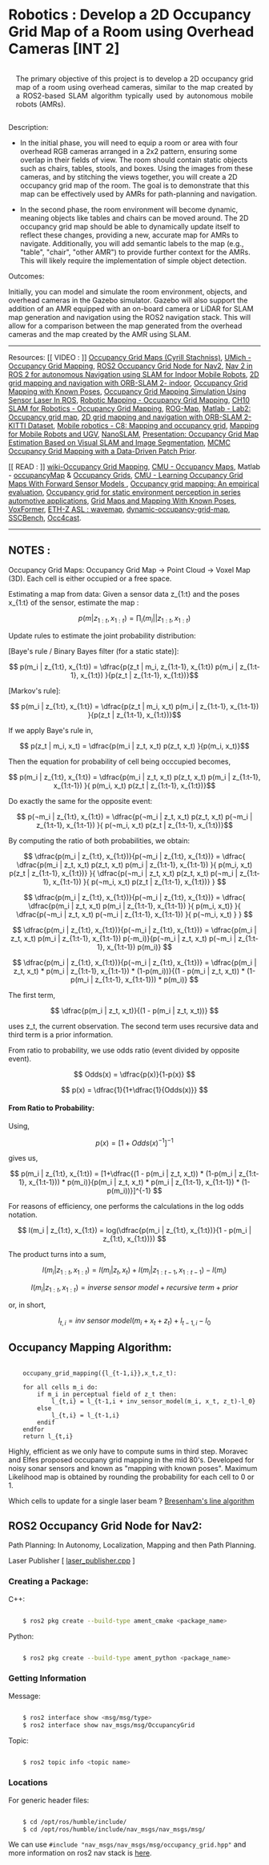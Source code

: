 # Robotics : Develop a 2D Occupancy Grid Map of a Room using Overhead Cameras [INT 2]
<p class="ex1" align="justify" style="padding: 15px 15px 15px 15px">
The primary objective of this project is to develop a 2D occupancy grid map of a room using overhead
cameras, similar to the map created by a ROS2-based SLAM algorithm typically used by autonomous
mobile robots (AMRs).

Description:
+ In the initial phase, you will need to equip a room or area with four overhead RGB cameras
arranged in a 2x2 pattern, ensuring some overlap in their fields of view. The room should contain
static objects such as chairs, tables, stools, and boxes. Using the images from these cameras, and
by stitching the views together, you will create a 2D occupancy grid map of the room. The goal is
to demonstrate that this map can be effectively used by AMRs for path-planning and navigation.

+ In the second phase, the room environment will become dynamic, meaning objects like tables and
chairs can be moved around. The 2D occupancy grid map should be able to dynamically update
itself to reflect these changes, providing a new, accurate map for AMRs to navigate. Additionally,
you will add semantic labels to the map (e.g., "table", "chair", "other AMR") to provide further
context for the AMRs. This will likely require the implementation of simple object detection.
</p>

Outcomes:

Initially, you can model and simulate the room environment, objects, and overhead cameras in the
Gazebo simulator. Gazebo will also support the addition of an AMR equipped with an on-board camera
or LiDAR for SLAM map generation and navigation using the ROS2 navigation stack. This will allow for a
comparison between the map generated from the overhead cameras and the map created by the AMR
using SLAM.

<hr />

Resources: [[ VIDEO : ]] [Occupancy Grid Maps (Cyrill Stachniss)](https://youtu.be/v-Rm9TUG9LA?si=9emLvh3xzSyXKKNx), [UMich - Occupancy Grid Mapping](https://youtu.be/1f_m5aJFIj4?si=mnTasA3epEQcLFzv), [ROS2 Occupancy Grid Node for Nav2](https://youtu.be/suqhnzIyq7w?si=UthlawxajggnYC4v), [Nav 2 in ROS 2 for autonomous Navigation using SLAM for Indoor Mobile Robots](https://youtu.be/GSuqO0p2mIk?si=lFT4TSL3CrzO9pc_), [2D grid mapping and navigation with ORB-SLAM 2- indoor](https://youtu.be/HoE22wMhuKA?si=yenfgj4CrC-nV7EX), [Occupancy Grid Mapping with Known Poses](https://youtu.be/x_Ah685BFEQ?si=FXeitP2XzmE08WBz), [Occupancy Grid Mapping Simulation Using Sensor Laser In ROS](https://youtu.be/v3Y2PJcUTKE?si=-CCmY7JLZ-FUvBhk), [Robotic Mapping - Occupancy Grid Mapping](https://youtu.be/QFJehL9-pNo?si=grohiew6gVKJgA1j), [CH10 SLAM for Robotics - Occupancy Grid Mapping](https://youtu.be/VcFsY4lY_cI?si=Zp3UC4Incuv5OpVV), [ROG-Map](https://youtu.be/eDkwGXCea7w?si=JCnEQJXPFHXN8Soj), [Matlab - Lab2: Occupancy grid map](https://youtu.be/tWeLWoHHC5Q?si=jIlZlU_NATX602Kq), [2D grid mapping and navigation with ORB-SLAM 2- KITTI Dataset](https://youtu.be/FCd6p25131I?si=T4gI3yVXVH9SWCwZ), [Mobile robotics - C8: Mapping and occupancy grid](https://youtu.be/rcEFRrgmScw?si=Z4-AMVW89l5_xg4L), [Mapping for Mobile Robots and UGV](https://youtu.be/OCoVCYnCkeI?si=0L5EpcHGIcHeFudd), [NanoSLAM](https://youtu.be/XUSVLHJ87J0?si=uSyJ9vnIrPvKLJ48), [Presentation: Occupancy Grid Map Estimation Based on Visual SLAM and Image Segmentation](https://youtu.be/1i5CfddAzHk?si=hqYoXGzTQTrGRVrz), [MCMC Occupancy Grid Mapping with a Data-Driven Patch Prior](https://youtu.be/x0_8nix1HKA?si=FC0GkbGeyn7cAAPf).
 
 [[ READ : ]] [wiki-Occupancy Grid Mapping](https://en.wikipedia.org/wiki/Occupancy_grid_mapping), [CMU - Occupancy Maps](https://www.cs.cmu.edu/~16831-f14/notes/F14/16831_lecture06_agiri_dmcconac_kumarsha_nbhakta.pdf), Matlab - [occupancyMap](https://in.mathworks.com/help/nav/ref/occupancymap.html) & [Occupancy Grids](https://www.mathworks.com/help/robotics/ug/occupancy-grids.html), [CMU - Learning Occupancy Grid Maps With Forward Sensor Models
](https://faculty.iiit.ac.in/~mkrishna/ThrunOccGrid.pdf), [Occupancy grid mapping: An empirical evaluation](https://ieeexplore.ieee.org/document/4433772), [Occupancy grid for static environment perception in series automotive applications](https://www.sciencedirect.com/science/article/pii/S2405896319303945), [Grid Maps and Mapping With Known Poses](http://ais.informatik.uni-freiburg.de/teaching/ss16/robotics/slides/12-occupancy-mapping.pdf), [VoxFormer](https://github.com/NVlabs/VoxFormer), [ETH-Z ASL : wavemap](https://github.com/ethz-asl/wavemap), [dynamic-occupancy-grid-map](https://github.com/TheCodez/dynamic-occupancy-grid-map), [SSCBench](https://github.com/ai4ce/SSCBench), [Occ4cast](https://github.com/ai4ce/Occ4cast).

<hr />

## NOTES :

Occupancy Grid Maps: Occupancy Grid Map → Point Cloud → Voxel Map (3D). Each cell is either occupied or a free space.

Estimating a map from data: Given a sensor data z_{1:t} and the poses x_{1:t} of the sensor, estimate the map :

$$ p( m | z_{1:t}, x_{1:t}) = \prod_i (m_i| | z_{1:t}, x_{1:t} ) $$

Update rules to estimate the joint probability distribution:

[Baye's rule / Binary Bayes filter (for a static state)]:

$$ p(m_i | z_{1:t}, x_{1:t}) =  \dfrac{p(z_t | m_i, z_{1:t-1}, x_{1:t}) p(m_i | z_{1:t-1}, x_{1:t}) }{p(z_t | z_{1:t-1}, x_{1:t})}$$  

[Markov's rule]:

$$ p(m_i | z_{1:t}, x_{1:t}) =  \dfrac{p(z_t | m_i, x_t) p(m_i | z_{1:t-1}, x_{1:t-1}) }{p(z_t | z_{1:t-1}, x_{1:t})}$$  


If we apply Baye's rule in,

$$ p(z_t | m_i, x_t) = \dfrac{p(m_i | z_t, x_t) p(z_t, x_t) }{p(m_i, x_t)}$$

Then the equation for probability of cell being occcupied becomes,

$$ p(m_i | z_{1:t}, x_{1:t}) =  \dfrac{p(m_i | z_t, x_t) p(z_t, x_t) p(m_i | z_{1:t-1}, x_{1:t-1}) }{ p(m_i, x_t) p(z_t | z_{1:t-1}, x_{1:t})}$$  

Do exactly the same for the opposite event:

$$ p(¬m_i | z_{1:t}, x_{1:t}) =  \dfrac{p(¬m_i | z_t, x_t) p(z_t, x_t) p(¬m_i | z_{1:t-1}, x_{1:t-1}) }{ p(¬m_i, x_t) p(z_t | z_{1:t-1}, x_{1:t})}$$  

By computing the ratio of both probabilities, we obtain:

$$ \dfrac{p(m_i | z_{1:t}, x_{1:t})}{p(¬m_i | z_{1:t}, x_{1:t})} =  \dfrac{ \dfrac{p(m_i | z_t, x_t) p(z_t, x_t) p(m_i | z_{1:t-1}, x_{1:t-1}) }{ p(m_i, x_t) p(z_t | z_{1:t-1}, x_{1:t})} }{ \dfrac{p(¬m_i | z_t, x_t) p(z_t, x_t) p(¬m_i | z_{1:t-1}, x_{1:t-1}) }{ p(¬m_i, x_t) p(z_t | z_{1:t-1}, x_{1:t})} } $$


$$   \dfrac{p(m_i | z_{1:t}, x_{1:t})}{p(¬m_i | z_{1:t}, x_{1:t})} =  \dfrac{ \dfrac{p(m_i | z_t, x_t) p(m_i | z_{1:t-1}, x_{1:t-1}) }{ p(m_i, x_t)} }{ \dfrac{p(¬m_i | z_t, x_t) p(¬m_i | z_{1:t-1}, x_{1:t-1}) }{ p(¬m_i, x_t) } } $$


$$  \dfrac{p(m_i | z_{1:t}, x_{1:t})}{p(¬m_i | z_{1:t}, x_{1:t})} =  \dfrac{p(m_i | z_t, x_t) p(m_i | z_{1:t-1}, x_{1:t-1})  p(-m_i)}{p(¬m_i | z_t, x_t) p(¬m_i | z_{1:t-1}, x_{1:t-1}) p(m_i)} $$

$$  \dfrac{p(m_i | z_{1:t}, x_{1:t})}{p(¬m_i | z_{1:t}, x_{1:t})} =  \dfrac{p(m_i | z_t, x_t) * p(m_i | z_{1:t-1}, x_{1:t-1}) * (1-p(m_i))}{(1 - p(m_i | z_t, x_t)) * (1-p(m_i | z_{1:t-1}, x_{1:t-1})) * p(m_i)} $$

The first term,

$$  \dfrac{p(m_i | z_t, x_t)}{(1 - p(m_i | z_t, x_t))} $$

uses z_t, the current observation. The second term uses recursive data and third term is a prior information.

From ratio to probability, we use odds ratio (event divided by opposite event).

$$ Odds(x) =  \dfrac{p(x)}{1-p(x)} $$

$$ p(x) =  \dfrac{1}{1+\dfrac{1}{Odds(x)}} $$

#### From Ratio to Probability:

Using,

$$ p(x) = [1+Odds(x)^{-1}]^{-1} $$ 

gives us,

$$  p(m_i | z_{1:t}, x_{1:t}) = [1+\dfrac{(1 - p(m_i | z_t, x_t)) * (1-p(m_i | z_{1:t-1}, x_{1:t-1})) * p(m_i)}{p(m_i | z_t, x_t) * p(m_i | z_{1:t-1}, x_{1:t-1}) * (1-p(m_i))}]^{-1} $$

For reasons of efficiency, one performs the calculations in the log odds notation.

$$  l(m_i | z_{1:t}, x_{1:t}) = log(\dfrac{p(m_i | z_{1:t}, x_{1:t})}{1 - p(m_i | z_{1:t}, x_{1:t})}) $$

The product turns into a sum,

$$  l(m_i | z_{1:t}, x_{1:t}) = l(m_i | z_{t}, x_{t}) + l(m_i | z_{1:t-1}, x_{1:t-1}) - l(m_i)$$

$$  l(m_i | z_{1:t}, x_{1:t}) = inverse\ sensor\ model+recursive\ term + prior $$

or, in short,

$$ l_{t,i} = inv\ sensor\ model(m_i+x_t+z_t) + l_{t-1,i} - l_0 $$

## Occupancy Mapping Algorithm:

```

    occupany_grid_mapping({l_{t-1,i}},x_t,z_t):

    for all cells m_i do:
        if m_i in perceptual field of z_t then:
            l_{t,i} = l_{t-1,i + inv_sensor_model(m_i, x_t, z_t)-l_0}
        else
            l_{t,i} = l_{t-1,i}
        endif
    endfor
    return l_{t,i}

```

Highly, efficient as we only have to compute sums in third step. Moravec and Elfes proposed occupany grid mapping in the mid 80's. Developed for noisy sonar sensors and known as "mapping with known poses". Maximum Likelihood map is obtained by rounding the probability for each cell to 0 or 1.

Which cells to update for a single laser beam ?  [Bresenham's line algorithm](https://en.wikipedia.org/wiki/Bresenham%27s_line_algorithm)

## ROS2 Occupancy Grid Node for Nav2:

Path Planning: In Autonomy, Localization, Mapping and then Path Planning.

Laser Publisher [ [laser_publisher.cpp](https://github.com/noshluk2/ros2_learners/blob/main/nodes/src/laser_publisher.cpp) ]

### Creating a Package:

C++:
```bash

    $ ros2 pkg create --build-type ament_cmake <package_name>

```
Python:
```bash

    $ ros2 pkg create --build-type ament_python <package_name>

```

### Getting Information

Message:
```bash

    $ ros2 interface show <msg/msg/type>
    $ ros2 interface show nav_msgs/msg/OccupancyGrid

```
Topic:
```bash

    $ ros2 topic info <topic name>

```

### Locations

For generic header files:
```bash

    $ cd /opt/ros/humble/include/
    $ cd /opt/ros/humble/include/nav_msgs/nav_msgs/msg/

```
We can use `#include "nav_msgs/nav_msgs/msg/occupancy_grid.hpp"` and more information on ros2 nav stack is [here](https://github.com/florist-notes/aicore_s/blob/main/notes/ros.MD).
